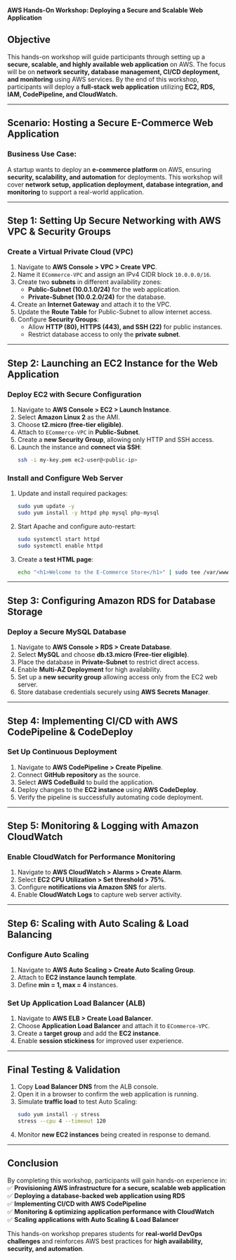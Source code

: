 **AWS Hands-On Workshop: Deploying a Secure and Scalable Web Application**

## **Objective**
This hands-on workshop will guide participants through setting up a **secure, scalable, and highly available web application** on AWS. The focus will be on **network security, database management, CI/CD deployment, and monitoring** using AWS services. By the end of this workshop, participants will deploy a **full-stack web application** utilizing **EC2, RDS, IAM, CodePipeline, and CloudWatch.**

---

## **Scenario: Hosting a Secure E-Commerce Web Application**
### **Business Use Case:**
A startup wants to deploy an **e-commerce platform** on AWS, ensuring **security, scalability, and automation** for deployments. This workshop will cover **network setup, application deployment, database integration, and monitoring** to support a real-world application.

---

## **Step 1: Setting Up Secure Networking with AWS VPC & Security Groups**
### **Create a Virtual Private Cloud (VPC)**
1. Navigate to **AWS Console > VPC > Create VPC**.
2. Name it `ECommerce-VPC` and assign an IPv4 CIDR block `10.0.0.0/16`.
3. Create two **subnets** in different availability zones:
   - **Public-Subnet (10.0.1.0/24)** for the web application.
   - **Private-Subnet (10.0.2.0/24)** for the database.
4. Create an **Internet Gateway** and attach it to the VPC.
5. Update the **Route Table** for Public-Subnet to allow internet access.
6. Configure **Security Groups**:
   - Allow **HTTP (80), HTTPS (443), and SSH (22)** for public instances.
   - Restrict database access to only the **private subnet**.

---

## **Step 2: Launching an EC2 Instance for the Web Application**
### **Deploy EC2 with Secure Configuration**
1. Navigate to **AWS Console > EC2 > Launch Instance**.
2. Select **Amazon Linux 2** as the AMI.
3. Choose **t2.micro (free-tier eligible)**.
4. Attach to `ECommerce-VPC` in **Public-Subnet**.
5. Create a **new Security Group**, allowing only HTTP and SSH access.
6. Launch the instance and **connect via SSH**:
   ```bash
   ssh -i my-key.pem ec2-user@<public-ip>
   ```

### **Install and Configure Web Server**
1. Update and install required packages:
   ```bash
   sudo yum update -y
   sudo yum install -y httpd php mysql php-mysql
   ```
2. Start Apache and configure auto-restart:
   ```bash
   sudo systemctl start httpd
   sudo systemctl enable httpd
   ```
3. Create a **test HTML page**:
   ```bash
   echo "<h1>Welcome to the E-Commerce Store</h1>" | sudo tee /var/www/html/index.html
   ```

---

## **Step 3: Configuring Amazon RDS for Database Storage**
### **Deploy a Secure MySQL Database**
1. Navigate to **AWS Console > RDS > Create Database**.
2. Select **MySQL** and choose **db.t3.micro (Free-tier eligible)**.
3. Place the database in **Private-Subnet** to restrict direct access.
4. Enable **Multi-AZ Deployment** for high availability.
5. Set up a **new security group** allowing access only from the EC2 web server.
6. Store database credentials securely using **AWS Secrets Manager**.

---

## **Step 4: Implementing CI/CD with AWS CodePipeline & CodeDeploy**
### **Set Up Continuous Deployment**
1. Navigate to **AWS CodePipeline > Create Pipeline**.
2. Connect **GitHub repository** as the source.
3. Select **AWS CodeBuild** to build the application.
4. Deploy changes to the **EC2 instance** using **AWS CodeDeploy**.
5. Verify the pipeline is successfully automating code deployment.

---

## **Step 5: Monitoring & Logging with Amazon CloudWatch**
### **Enable CloudWatch for Performance Monitoring**
1. Navigate to **AWS CloudWatch > Alarms > Create Alarm**.
2. Select **EC2 CPU Utilization > Set threshold > 75%**.
3. Configure **notifications via Amazon SNS** for alerts.
4. Enable **CloudWatch Logs** to capture web server activity.

---

## **Step 6: Scaling with Auto Scaling & Load Balancing**
### **Configure Auto Scaling**
1. Navigate to **AWS Auto Scaling > Create Auto Scaling Group**.
2. Attach to **EC2 instance launch template**.
3. Define **min = 1, max = 4** instances.

### **Set Up Application Load Balancer (ALB)**
1. Navigate to **AWS ELB > Create Load Balancer**.
2. Choose **Application Load Balancer** and attach it to `ECommerce-VPC`.
3. Create a **target group** and add the **EC2 instance**.
4. Enable **session stickiness** for improved user experience.

---

## **Final Testing & Validation**
1. Copy **Load Balancer DNS** from the ALB console.
2. Open it in a browser to confirm the web application is running.
3. Simulate **traffic load** to test Auto Scaling:
   ```bash
   sudo yum install -y stress
   stress --cpu 4 --timeout 120
   ```
4. Monitor **new EC2 instances** being created in response to demand.

---

## **Conclusion**
By completing this workshop, participants will gain hands-on experience in:
✅ **Provisioning AWS infrastructure for a secure, scalable web application**  
✅ **Deploying a database-backed web application using RDS**  
✅ **Implementing CI/CD with AWS CodePipeline**  
✅ **Monitoring & optimizing application performance with CloudWatch**  
✅ **Scaling applications with Auto Scaling & Load Balancer**  

This hands-on workshop prepares students for **real-world DevOps challenges** and reinforces AWS best practices for **high availability, security, and automation**.


